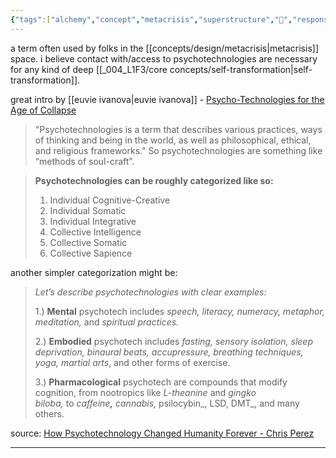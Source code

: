 ```yaml
---
{"tags":["alchemy","concept","metacrisis","superstructure","🌿","response"],"dg-publish":true,"relevancescore":96,"notestage":["🌿"],"created":"2024-04-25T15:09:17.861-03:00","updated":"2025-02-06T15:02:17.080-03:00","permalink":"/concepts/alchemy/psychotechnologies/","dgPassFrontmatter":true}
---
```


a term often used by folks in the [[concepts/design/metacrisis\|metacrisis]] space. i believe contact with/access to psychotechnologies are necessary for any kind of deep [[_004_L1F3/core concepts/self-transformation\|self-transformation]].

great intro by [[euvie ivanova\|euvie ivanova]] - [Psycho-Technologies for the Age of Collapse](https://euvieivanova.substack.com/p/psycho-technologies-for-the-age-of)

> "Psychotechnologies is a term that describes various practices, ways of thinking and being in the world, as well as philosophical, ethical, and religious frameworks." So psychotechnologies are something like “methods of soul-craft”.

> **Psychotechnologies can be roughly categorized like so:**
> 
> 1. Individual Cognitive-Creative
> 2. Individual Somatic 
> 3. Individual Integrative
> 4. Collective Intelligence
> 5. Collective Somatic
> 6. Collective Sapience

another simpler categorization might be:

> _Let’s describe psychotechnologies with clear examples:_
> 
> 1.) **Mental** psychotech includes _speech, literacy, numeracy, metaphor, meditation,_ and _spiritual practices._
> 
> 2.) **Embodied** psychotech includes _fasting, sensory isolation, sleep deprivation, binaural beats, accupressure, breathing techniques, yoga, martial arts_, and other forms of exercise.
> 
> 3.) **Pharmacological** psychotech are compounds that modify cognition, from nootropics like _L-theanine_ and _gingko biloba,_ to _caffeine_**_,_** _cannabis,_ psilocybin_, LSD, DMT_, and many others.

source: [How Psychotechnology Changed Humanity Forever - Chris Perez](https://medium.com/@chrisperez1?source=post_page-----37a31a506022)

---